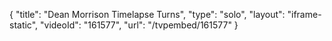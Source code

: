 {
    "title": "Dean Morrison Timelapse Turns",
    "type": "solo",
    "layout": "iframe-static",
    "videoId": "161577",
    "url": "\/tvpembed\/161577"
}